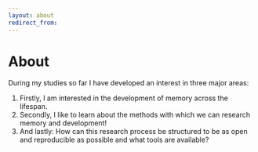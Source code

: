 ```yaml
---
layout: about
redirect_from:
---
```


# About
<!--author-->

During my studies so far I have developed an interest in three major areas:
1. Firstly, I am interested in the development of memory across the lifespan. 
2. Secondly, I like to learn about the methods with which we can research memory and development! 
3. And lastly: How can this research process be structured to be as open and reproducible as possible and what tools are available?
